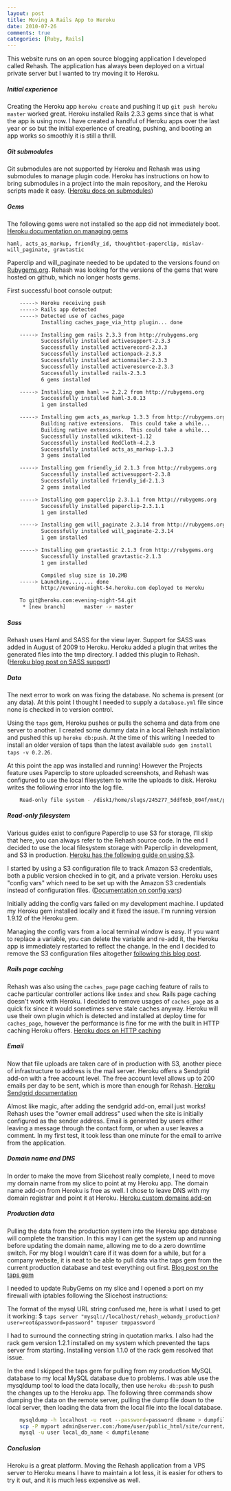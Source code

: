 ```yaml
---
layout: post
title: Moving A Rails App to Heroku
date: 2010-07-26
comments: true
categories: [Ruby, Rails]
---
```


This website runs on an open source blogging application I developed called Rehash. The application has always been deployed on a virtual private server but I wanted to try moving it to Heroku. 

##### Initial experience

Creating the Heroku app `heroku create` and pushing it up `git push heroku master` worked great. Heroku installed Rails 2.3.3 gems since that is what the app is using now. I have created a handful of Heroku apps over the last year or so but the initial experience of creating, pushing, and booting an app works so smoothly it is still a thrill.

##### Git submodules

Git submodules are not supported by Heroku and Rehash was using submodules to manage plugin code. Heroku has instructions on how to bring submodules in a project into the main repository, and the Heroku scripts made it easy. ([Heroku docs on submodules](http://docs.heroku.com/constraints#git-submodules))

##### Gems

The following gems were not installed so the app did not immediately boot. [Heroku documentation on managing gems](http://docs.heroku.com/gems)

    haml, acts_as_markup, friendly_id, thoughtbot-paperclip, mislav-will_paginate, gravtastic  

Paperclip and will_paginate needed to be updated to the versions found on [Rubygems.org](http://rubygems.org). Rehash was looking for the versions of the gems that were hosted on github, which no longer hosts gems.

First successful boot console output:

``` bash
    -----> Heroku receiving push
    -----> Rails app detected
    -----> Detected use of caches_page
           Installing caches_page_via_http plugin... done

    -----> Installing gem rails 2.3.3 from http://rubygems.org
           Successfully installed activesupport-2.3.3
           Successfully installed activerecord-2.3.3
           Successfully installed actionpack-2.3.3
           Successfully installed actionmailer-2.3.3
           Successfully installed activeresource-2.3.3
           Successfully installed rails-2.3.3
           6 gems installed

    -----> Installing gem haml >= 2.2.2 from http://rubygems.org
           Successfully installed haml-3.0.13
           1 gem installed

    -----> Installing gem acts_as_markup 1.3.3 from http://rubygems.org
           Building native extensions.  This could take a while...
           Building native extensions.  This could take a while...
           Successfully installed wikitext-1.12
           Successfully installed RedCloth-4.2.3
           Successfully installed acts_as_markup-1.3.3
           3 gems installed

    -----> Installing gem friendly_id 2.1.3 from http://rubygems.org
           Successfully installed activesupport-2.3.8
           Successfully installed friendly_id-2.1.3
           2 gems installed

    -----> Installing gem paperclip 2.3.1.1 from http://rubygems.org
           Successfully installed paperclip-2.3.1.1
           1 gem installed

    -----> Installing gem will_paginate 2.3.14 from http://rubygems.org
           Successfully installed will_paginate-2.3.14
           1 gem installed

    -----> Installing gem gravtastic 2.1.3 from http://rubygems.org
           Successfully installed gravtastic-2.1.3
           1 gem installed

           Compiled slug size is 10.2MB
    -----> Launching........ done
           http://evening-night-54.heroku.com deployed to Heroku

    To git@heroku.com:evening-night-54.git
     * [new branch]      master -> master
```

##### Sass

Rehash uses Haml and SASS for the view layer. Support for SASS was added in August of 2009 to Heroku. Heroku added a plugin that writes the generated files into the tmp directory. I added this plugin to Rehash. ([Heroku blog post on SASS support](http://blog.heroku.com/archives/2009/8/18/heroku_sass/))

##### Data

The next error to work on was fixing the database. No schema is present (or any data). At this point I thought I needed to supply a `database.yml` file since none is checked in to version control.

Using the `taps` gem, Heroku pushes or pulls the schema and data from one server to another. I created some dummy data in a local Rehash installation and pushed this up `heroku db:push`. At the time of this writing I needed to install an older version of taps than the latest available `sudo gem install taps -v 0.2.26`.

At this point the app was installed and running! However the Projects feature uses Paperclip to store uploaded screenshots, and Rehash was configured to use the local filesystem to write the uploads to disk. Heroku writes the following error into the log file.

``` bash
    Read-only file system - /disk1/home/slugs/245277_5ddf65b_804f/mnt/public/system - Heroku has a read-only filesystem.  See http://docs.heroku.com/constraints#read-only-filesystem
```

##### Read-only filesystem

Various guides exist to configure Paperclip to use S3 for storage, I’ll skip that here, you can always refer to the Rehash source code. In the end I decided to use the local filesystem storage with Paperclip in development, and S3 in production. 
[Heroku has the following guide on using S3](http://docs.heroku.com/s3). 

I started by using a S3 configuration file to track Amazon S3 credentials, both a public version checked in to git, and a private version. Heroku uses "config vars" which need to be set up with the Amazon S3 credentials instead of configuration files. ([Documentation on config vars](http://docs.heroku.com/config-vars))

Initially adding the config vars failed on my development machine. I updated my Heroku gem installed locally and it fixed the issue. I'm running version 1.9.12 of the Heroku gem. 

Managing the config vars from a local terminal window is easy. If you want to replace a variable, you can delete the variable and re-add it, the Heroku app is immediately restarted to reflect the change. In the end I decided to remove the S3 configuration files altogether [following this blog post](http://blog.heroku.com/archives/2009/4/7/config-vars/).

##### Rails page caching

Rehash was also using the `caches_page` page caching feature of rails to cache particular controller actions like `index` and `show`. Rails page caching doesn't work with Heroku. I decided to remove usages of `caches_page` as a quick fix since it would sometimes serve stale caches anyway. Heroku will use their own plugin which is detected and installed at deploy time for `caches_page`, however the performance is fine for me with the built in HTTP caching Heroku offers. [Heroku docs on HTTP caching](http://docs.heroku.com/http-caching)

##### Email

Now that file uploads are taken care of in production with S3, another piece of infrastructure to address is the mail server. Heroku offers a Sendgrid add-on with a free account level. The free account level allows up to 200 emails per day to be sent, which is more than enough for Rehash. [Heroku Sendgrid documentation](http://docs.heroku.com/sendgrid) 

Almost like magic, after adding the sendgrid add-on, email just works! Rehash uses the "owner email address" used when the site is initially configured as the sender address. Email is generated by users either leaving a message through the contact form, or when a user leaves a comment. In my first test, it took less than one minute for the email to arrive from the application.

##### Domain name and DNS

In order to make the move from Slicehost really complete, I need to move my domain name from my slice to point at my Heroku app. The domain name add-on from Heroku is free as well. I chose to leave DNS with my domain registrar and point it at Heroku. [Heroku custom domains add-on](http://docs.heroku.com/custom-domains)

##### Production data

Pulling the data from the production system into the Heroku app database will complete the transition. In this way I can get the system up and running before updating the domain name, allowing me to do a zero downtime switch. For my blog I wouldn’t care if it was down for a while, but for a company website, it is neat to be able to pull data via the taps gem from the current production database and test everything out first. [Blog post on the taps gem](http://adam.heroku.com/past/2009/2/11/taps_for_easy_database_transfers/)

I needed to update RubyGems on my slice and I opened a port on my firewall with iptables following the Slicehost instructions: 

The format of the mysql URL string confused me, here is what I used to get it working:
$ `taps server "mysql://localhost/rehash_webandy_production?user=root&password=password" tmpuser tmppassword`

I had to surround the connecting string in quotation marks. I also had the rack gem version 1.2.1 installed on my system which prevented the taps server from starting. Installing version 1.1.0 of the rack gem resolved that issue.

In the end I skipped the taps gem for pulling from my production MySQL database to my local MySQL database due to problems. I was able use the mysqldump tool to load the data locally, then use `heroku db:push` to push the changes up to the Heroku app. The following three commands show dumping the data on the remote server, pulling the dump file down to the local server, then loading the data from the local file into the local database.

``` bash
    mysqldump -h localhost -u root --password=password dbname > dumpfilename
    scp -P myport admin@server.com:/home/user/public_html/site/current/dumpfilename .
    mysql -u user local_db_name < dumpfilename
```
    
##### Conclusion

Heroku is a great platform. Moving the Rehash application from a VPS server to Heroku means I have to maintain a lot less, it is easier for others to try it out, and it is much less expensive as well.
